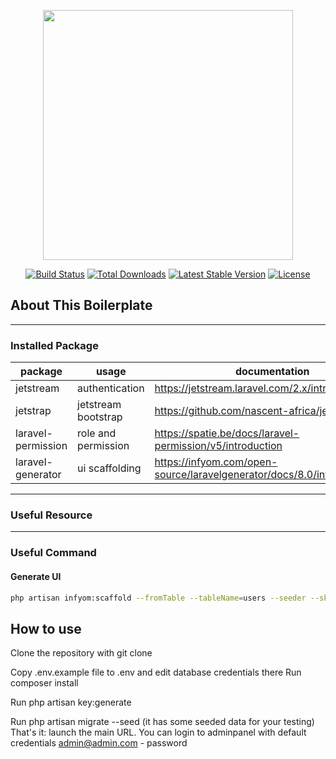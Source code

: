 <p align="center"><a href="https://laravel.com" target="_blank"><img src="https://raw.githubusercontent.com/laravel/art/master/logo-lockup/5%20SVG/2%20CMYK/1%20Full%20Color/laravel-logolockup-cmyk-red.svg" width="400"></a></p>


<p align="center">
<a href="https://travis-ci.org/laravel/framework"><img src="https://travis-ci.org/laravel/framework.svg" alt="Build Status"></a>
<a href="https://packagist.org/packages/laravel/framework"><img src="https://img.shields.io/packagist/dt/laravel/framework" alt="Total Downloads"></a>
<a href="https://packagist.org/packages/laravel/framework"><img src="https://img.shields.io/packagist/v/laravel/framework" alt="Latest Stable Version"></a>
<a href="https://packagist.org/packages/laravel/framework"><img src="https://img.shields.io/packagist/l/laravel/framework" alt="License"></a>
</p>

## About This Boilerplate 
---
### Installed Package
|package|usage|documentation|
|---|---|---|
|jetstream|authentication|https://jetstream.laravel.com/2.x/introduction.html|
|jetstrap|jetstream bootstrap|https://github.com/nascent-africa/jetstrap|
|laravel-permission|role and permission|https://spatie.be/docs/laravel-permission/v5/introduction|
|laravel-generator|ui scaffolding|https://infyom.com/open-source/laravelgenerator/docs/8.0/introduction|

---
### Useful Resource
---
### Useful Command
#### Generate UI
```sh
php artisan infyom:scaffold --fromTable --tableName=users --seeder --skip=model User --softDelete --datatables=true --paginate=30 --ignoreFields=password,remember_token,two_factor_recovery_codes,two_factor_secret,current_team_id
```

## How to use

Clone the repository with git clone

Copy .env.example file to .env and edit database credentials there
Run composer install

Run php artisan key:generate

Run php artisan migrate --seed (it has some seeded data for your testing)
That's it: launch the main URL.
You can login to adminpanel with default credentials admin@admin.com - password